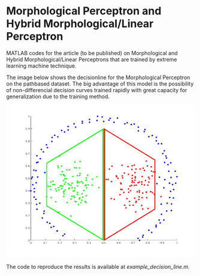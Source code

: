 # Morphological Perceptron and Hybrid Morphological/Linear Perceptron

MATLAB codes for the article (to be published) on Morphological and Hybrid Morphological/Linear Perceptrons that are trained by extreme learning machine technique.

The image below shows the decisionline for the Morphological Perceptron on the pathbased dataset. The big advantage of this model is the possibility of non-differencial decision curves trained rapidly with great capacity for generalization due to the training method.

![alt decisionline](pathbased.png)

The code to reproduce the results is available at _example_decision_line.m_.
